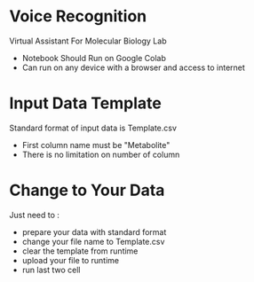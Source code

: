 # Voice Recognition
Virtual Assistant For Molecular Biology Lab
* Notebook Should Run on Google Colab
* Can run on any device with a browser and access to internet

# Input Data Template
Standard format of input data is Template.csv
* First column name must be "Metabolite"
* There is no limitation on number of column

# Change to Your Data
Just need to :
* prepare your data with standard format 
* change your file name to Template.csv
* clear the template from runtime
* upload your file to runtime
* run last two cell
